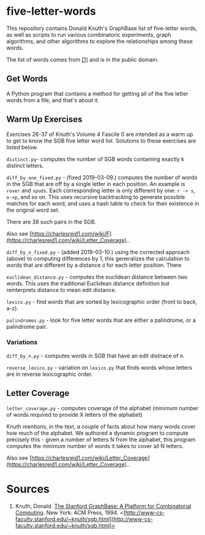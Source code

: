 # five-letter-words

This repository contains Donald Knuth's GraphBase list of five-letter words,
as well as scripts to run various combinatoric experiments, 
graph algorithms, and other algorithms to explore the 
relationships among these words.



The list of words comes from [[1]](http://www-cs-faculty.stanford.edu/~knuth/sgb.html) and is in the public domain.

## Get Words

A Python program that contains a method for getting all of the five letter words from a file,
and that's about it.

## Warm Up Exercises

Exercises 26-37 of Knuth's Volume 4 Fascile 0 are intended as a warm up to get to know
the SGB five letter word list. Solutions to these exercises are listed below.

```distinct.py```- computes the number of SGB words containing exactly k distinct letters.

```diff_by_one_fixed.py``` - (fixed 2019-03-09.) computes the number of words in the SGB
that are off by a single letter in each position. An example is `rover` and `spuds`.
Each corresponding letter is only different by one: `r -> s`, `o->p`, and so on.
This uses recursive backtracking to generate possible matches for each word, and 
uses a hash table to check for their existence in the original word set.

There are 38 such pairs in the SGB.

Also see [https://charlesreid1.com/wiki/F](https://charlesreid1.com/wiki/Letter_Coverage)..

```diff_by_n_fixed.py``` - (added 2019-03-10.) using the corrected approach (above) to
computing differences by 1, this generalizes the calculation to words that are different
by a distance `d` for each letter position. There



```euclidean_distance.py``` - computes the euclidean distance between two words. This uses
the traditional Euclidean distance definition but reinterprets distance to mean edit distance.

```lexico.py``` - find words that are sorted by lexicographic order (front to back, a-z). 

```palindromes.py``` - look for five letter words that are either a palindrome, or a palindrome pair.

### Variations

```diff_by_n.py``` - computes words in SGB that have an edit distnace of n.

```reverse_lexico.py``` - variation on ```lexico.py``` that finds words whose letters are in 
reverse lexicographic order.

## Letter Coverage

```letter_coverage.py``` - computes coverage of the alphabet (minimum number of words required 
to provide X letters of the alphabet)

Knuth mentions, in the text, a couple of facts about how many words cover how much
of the alphabet. We authored a dynamic program to compute precisely this - given a 
number of letters N from the alphabet, this program computes the minimum number of 
words it takes to cover all N letters.

Also see [https://charlesreid1.com/wiki/Letter_Coverage](https://charlesreid1.com/wiki/Letter_Coverage)..

# Sources

1. Knuth, Donald. <u>The Stanford GraphBase: A Platform for Combinatorial Computing</u>. New York: ACM Press, 1994. 
<[http://www-cs-faculty.stanford.edu/~knuth/sgb.html](http://www-cs-faculty.stanford.edu/~knuth/sgb.html)>



